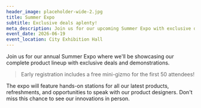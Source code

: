 ```yaml
---
header_image: placeholder-wide-2.jpg
title: Summer Expo
subtitle: Exclusive deals aplenty!
meta_description: Join us for our upcoming Summer Expo with exclusive deals
event_date: 2026-06-19
event_location: City Exhibition Hall
---
```


Join us for our annual Summer Expo where we'll be showcasing our complete product lineup with exclusive deals and demonstrations.

> Early registration includes a free mini-gizmo for the first 50 attendees!

The expo will feature hands-on stations for all our latest products, refreshments, and opportunities to speak with our product designers. Don't miss this chance to see our innovations in person.

